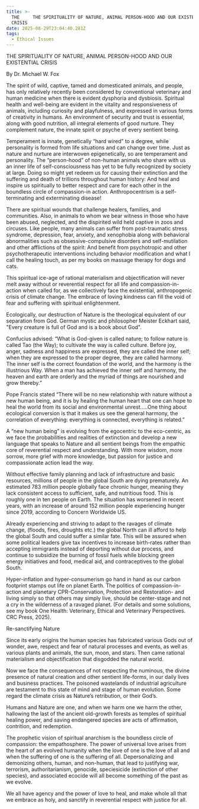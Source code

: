 ```yaml
---
title: >-
  THE     THE SPIRITUALITY OF NATURE, ANIMAL PERSON-HOOD AND OUR EXISTENTIAL
  CRISIS 
date: 2025-08-29T23:04:40.281Z
tags:
  - Ethical Issues
---
```

THE SPIRITUALITY OF NATURE, ANIMAL PERSON-HOOD AND OUR EXISTENTIAL CRISIS

By Dr. Michael W. Fox

The spirit of wild, captive, tamed and domesticated animals, and people, has only relatively recently been considered by conventional veterinary and human medicine when there is evident dysphoria and dysbiosis. Spiritual health and well-being are evident in the vitality and responsiveness of animals, including curiosity and playfulness, and expressed in various forms of creativity in humans. An environment of security and trust is essential, along with good nutrition, all integral elements of good nurture. They complement nature, the innate spirit or psyche of every sentient being.

 Temperament is innate, genetically “hard wired” to a degree, while personality is formed from life situations and can change over time. Just as nature and nurture are interwoven epigenetically, so are temperament and personality. The “person-hood” of non-human animals who share with us an inner life of self-consciousness has yet to be fully recognized by society at large. Doing so might yet redeem us for causing their extinction and the suffering and death of trillions throughout human history: And heal and inspire us spiritually to better respect and care for each other in the boundless circle of compassion-in action. Anthropocentrism is a self- terminating and exterminating disease!

There are spiritual wounds that challenge healers, families, and communities. Also, in animals to whom we bear witness in those who have been abused, neglected, and the dispirited wild held captive in zoos and circuses. Like people, many animals can suffer from post-traumatic stress syndrome, depression, fear, anxiety, and xenophobia along with behavioral abnormalities such as obsessive-compulsive disorders and self-mutilation and other afflictions of the spirit: And benefit from psychotropic and other psychotherapeutic interventions including behavior modification and what I call the healing touch, as per my books on massage therapy for dogs and cats.

This spiritual ice-age of rational materialism and objectification will never melt away without or reverential respect for all life and compassion-in-action when called for, as we collectively face the existential, anthropogenic crisis of climate change. The embrace of loving kindness can fill the void of fear and suffering with spiritual enlightenment.

 Ecologically, our destruction of Nature is the theological equivalent of our separation from God. German mystic and philosopher Meister Eckhart said, "Every creature is full of God and is a book about God". 

Confucius advised: “What is God-given is called nature; to follow nature is called Tao (the Way); to cultivate the way is called culture. Before joy, anger, sadness and happiness are expressed, they are called the inner self; when they are expressed to the proper degree, they are called harmony. The inner self is the correct foundation of the world, and the harmony is the illustrious Way. When a man has achieved the inner self and harmony, the heaven and earth are orderly and the myriad of things are nourished and grow thereby.”

Pope Francis stated “There will be no new relationship with nature without a new human being, and it is by healing the human heart that one can hope to heal the world from its social and environmental unrest…..One thing about ecological conversion is that it makes us see the general harmony, the correlation of everything: everything is connected, everything is related.”

A “new human being” is evolving from the egocentric to the eco-centric, as we face the probabilities and realities of extinction and develop a new language that speaks to Nature and all sentient beings from the empathic core of reverential respect and understanding. With more wisdom, more sorrow, more grief with more knowledge, but passion for justice and compassionate action lead the way.

Without effective family planning and lack of infrastructure and basic resources, millions of people in the global South are dying prematurely. An estimated 783 million people globally face chronic hunger, meaning they lack consistent access to sufficient, safe, and nutritious food. This is roughly one in ten people on Earth. The situation has worsened in recent years, with an increase of around 152 million people experiencing hunger since 2019, according to Concern Worldwide US. 

Already experiencing and striving to adapt to the ravages of climate change, (floods, fires, droughts etc.) the global North can ill afford to help the global South and could suffer a similar fate. This will be assured when some political leaders give tax incentives to increase birth-rates rather than accepting immigrants instead of deporting without due process, and continue to subsidize the burning of fossil fuels while blocking green energy initiatives and food, medical aid, and contraceptives to the global South.

Hyper-inflation and hyper-consumerism go hand in hand as our carbon footprint stamps out life on planet Earth. The politics of compassion-in-action and planetary CPR-Conservation, Protection and Restoration- and living simply so that others may simply live, should be center-stage and not a cry in the wilderness of a ravaged planet. (For details and some solutions, see my book One Health: Veterinary, Ethical and Veterinary Perspectives. CRC Press, 2025).

Re-sanctifying Nature 

Since its early origins the human species has fabricated various Gods out of wonder, awe, respect and fear of natural processes and events, as well as various plants and animals, the sun, moon, and stars. Then came rational materialism and objectification that disgodded the natural world. 

Now we face the consequences of not respecting the numinous, the divine presence of natural creation and other sentient life-forms, in our daily lives and business practices. The poisoned wastelands of industrial agriculture are testament to this state of mind and stage of human evolution. Some regard the climate crisis as Nature’s retribution, or their God’s.

Humans and Nature are one, and when we harm one we harm the other, hallowing the last of the ancient old-growth forests as temples of spiritual healing power, and saving endangered species are acts of affirmation, contrition, and redemption.

The prophetic vision of spiritual anarchism is the boundless circle of compassion: the empathosphere. The power of universal love arises from the heart of an evolved humanity when the love of one is the love of all and when the suffering of one is the suffering of all. Depersonalizing and demonizing others, human, and non-human, that lead to justifying war, terrorism, authoritarianism, genocide, speciesicide (extinction of other species), and associated ecocide will all become something of the past as we evolve.

We all have agency and the power of love to heal, and make whole all that we embrace as holy, and sanctify in reverential respect with justice for all.
